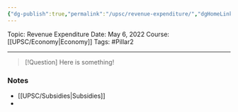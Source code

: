 ```yaml
---
{"dg-publish":true,"permalink":"/upsc/revenue-expenditure/","dgHomeLink":true,"dgPassFrontmatter":false}
---
```


Topic: Revenue Expenditure
Date: May 6, 2022
Course: [[UPSC/Economy|Economy]]
Tags: #Pillar2 

---

> [!Question]
> Here is something! 


### Notes
- [[UPSC/Subsidies|Subsidies]]
- 



